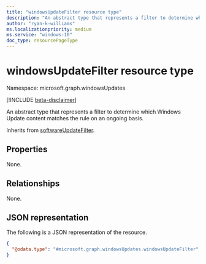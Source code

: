 ```yaml
---
title: "windowsUpdateFilter resource type"
description: "An abstract type that represents a filter to determine which Windows Update content matches the rule on an ongoing basis."
author: "ryan-k-williams"
ms.localizationpriority: medium
ms.service: "windows-10"
doc_type: resourcePageType
---
```


# windowsUpdateFilter resource type

Namespace: microsoft.graph.windowsUpdates

[!INCLUDE [beta-disclaimer](../../includes/beta-disclaimer.md)]

An abstract type that represents a filter to determine which Windows Update content matches the rule on an ongoing basis.

Inherits from [softwareUpdateFilter](../resources/windowsupdates-softwareupdatefilter.md).

## Properties
None.

## Relationships
None.

## JSON representation
The following is a JSON representation of the resource.
<!-- {
  "blockType": "resource",
  "@odata.type": "microsoft.graph.windowsUpdates.windowsUpdateFilter"
}
-->
``` json
{
  "@odata.type": "#microsoft.graph.windowsUpdates.windowsUpdateFilter"
}
```
